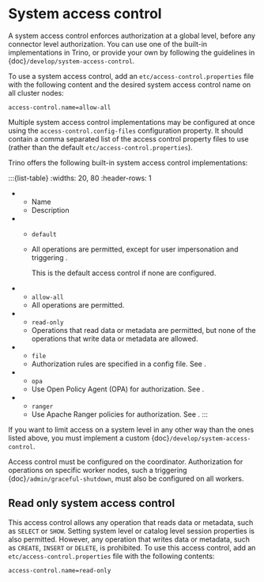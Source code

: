 # System access control

A system access control enforces authorization at a global level,
before any connector level authorization. You can use one of the built-in
implementations in Trino, or provide your own by following the guidelines in
{doc}`/develop/system-access-control`.

To use a system access control, add an `etc/access-control.properties` file
with the following content and the desired system access control name on all
cluster nodes:

```text
access-control.name=allow-all
```

Multiple system access control implementations may be configured at once
using the `access-control.config-files` configuration property. It should
contain a comma separated list of the access control property files to use
(rather than the default `etc/access-control.properties`).

Trino offers the following built-in system access control implementations:

:::{list-table}
:widths: 20, 80
:header-rows: 1

* - Name
  - Description
* - `default`
  - All operations are permitted, except for user impersonation and triggering
    [](/admin/graceful-shutdown).

    This is the default access control if none are configured.
* - `allow-all`
  - All operations are permitted.
* - `read-only`
  - Operations that read data or metadata are permitted, but none of the
    operations that write data or metadata are allowed.
* - `file`
  - Authorization rules are specified in a config file. See
    [](/security/file-system-access-control).
* - `opa`
  - Use Open Policy Agent (OPA) for authorization. See
    [](/security/opa-access-control).
* - `ranger`
  - Use Apache Ranger policies for authorization. See
    [](/security/apache-ranger-access-control).
:::

If you want to limit access on a system level in any other way than the ones
listed above, you must implement a custom {doc}`/develop/system-access-control`.

Access control must be configured on the coordinator. Authorization for
operations on specific worker nodes, such a triggering
{doc}`/admin/graceful-shutdown`, must also be configured on all workers.

## Read only system access control

This access control allows any operation that reads data or
metadata, such as `SELECT` or `SHOW`. Setting system level or catalog level
session properties is also permitted. However, any operation that writes data or
metadata, such as `CREATE`, `INSERT` or `DELETE`, is prohibited.
To use this access control, add an `etc/access-control.properties`
file with the following contents:

```text
access-control.name=read-only
```
